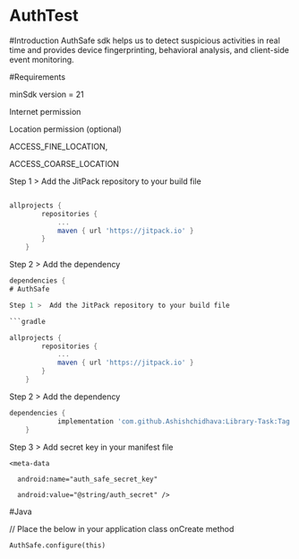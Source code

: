 # AuthTest

#Introduction
AuthSafe sdk helps us to detect suspicious activities in real time and provides device fingerprinting, behavioral analysis, and client-side event monitoring. 

#Requirements

minSdk version = 21 

Internet permission 

Location permission (optional) 

ACCESS_FINE_LOCATION, 

ACCESS_COARSE_LOCATION  

Step 1 >  Add the JitPack repository to your build file

```gradle

allprojects {
		repositories {
			...
			maven { url 'https://jitpack.io' }
		}
	}
  ```
Step 2 > Add the dependency

```gradle
dependencies {
# AuthSafe

Step 1 >  Add the JitPack repository to your build file

```gradle

allprojects {
		repositories {
			...
			maven { url 'https://jitpack.io' }
		}
	}
  ```
Step 2 > Add the dependency

```gradle
dependencies {
	        implementation 'com.github.Ashishchidhava:Library-Task:Tag'
	}
  ```
  
Step 3 > Add secret key in your manifest file
  ```
  <meta-data 

    android:name="auth_safe_secret_key" 

    android:value="@string/auth_secret" /> 
  ```
  
  #Java
  
  // Place the below in your application class onCreate method 

```
AuthSafe.configure(this) 
```

